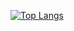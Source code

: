 [![Top Langs](https://github-readme-stats.vercel.app/api/top-langs/?username=Andrew-196&layout=compact)](https://github.com/anuraghazra/github-readme-stats)

<!---
Andrew-196/Andrew-196 is a ✨ special ✨ repository because its `README.md` (this file) appears on your GitHub profile.
You can click the Preview link to take a look at your changes.
--->
